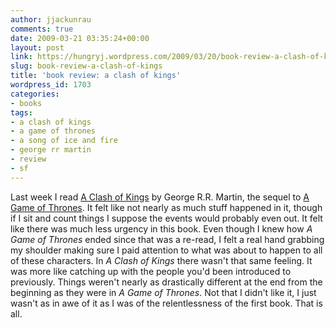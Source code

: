 ```yaml
---
author: jjackunrau
comments: true
date: 2009-03-21 03:35:24+00:00
layout: post
link: https://hungryj.wordpress.com/2009/03/20/book-review-a-clash-of-kings/
slug: book-review-a-clash-of-kings
title: 'book review: a clash of kings'
wordpress_id: 1703
categories:
- books
tags:
- a clash of kings
- a game of thrones
- a song of ice and fire
- george rr martin
- review
- sf
---
```


Last week I read [A Clash of Kings](http://www.amazon.ca/Clash-Kings-Book-Song-Fire/dp/0553579908/) by George R.R. Martin, the sequel to [A Game of Thrones](http://thedubiousmonk.net/2009/03/10/book-review-a-game-of-thrones/). It felt like not nearly as much stuff happened in it, though if I sit and count things I suppose the events would probably even out. It felt like there was much less urgency in this book. Even though I knew how _A Game of Thrones_ ended since that was a re-read, I felt a real hand grabbing my shoulder making sure I paid attention to what was about to happen to all of these characters. In _A Clash of Kings_ there wasn't that same feeling. It was more like catching up with the people you'd been introduced to previously. Things weren't nearly as drastically different at the end from the beginning as they were in _A Game of Thrones_. Not that I didn't like it, I just wasn't as in awe of it as I was of the relentlessness of the first book. That is all.
